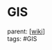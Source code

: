 # GIS

parent: [[wiki]]\
tags: #GIS

[//begin]: # "Autogenerated link references for markdown compatibility"
[wiki]: ../wiki "Wiki"
[//end]: # "Autogenerated link references"